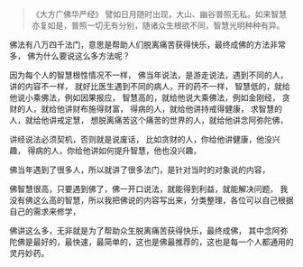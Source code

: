 > 《大方广佛华严经》
> 譬如日月随时出现，大山、幽谷普照无私。如来智慧亦复如是，普照一切无有分别，随诸众生根欲不同，智慧光明种种有异。

佛法有八万四千法门，意思是帮助人们脱离痛苦获得快乐，最终成佛的方法非常多，
佛为什么要说这么多方法呢？

因为每个人的智慧根性情况不一样，
佛当年说法，是游走说法，遇到不同的人，讲的内容不一样，
就好比医生遇到不同的病人，开的药不一样，
智慧低的，就给他说小乘佛法，例如因果报应，
智慧高的，就给他说大乘佛法，例如金刚经，
贪财的人，就给他讲财布施得财富，
得病的人，就给他讲持戒得健康，
求智慧的人，就给他讲戒定慧，
想脱离痛苦这个痛苦的世界的人，就给他讲念阿弥陀佛，

讲经说法必须契机，否则就是说废话，
比如贪财的人，你给他讲健康，他没兴趣，
得病的人，你给他讲如何提升智慧，他也没兴趣，

佛当年遇到了很多人，所以就讲了很多法门，是针对当时的对象说的内容，

佛智慧很高，只要遇到佛了，佛一开口说法，就能得到利益，就能解决问题，
我没有佛这么高的智慧，所以我把佛说的内容写出来，分类整理，各位可以自己根据自己的需求来修学，

佛讲这么多，无非就是为了帮助众生脱离痛苦获得快乐，最终成佛，
其中念阿弥陀佛是最好的，最快速，最简单的，这也是佛最推荐的，这也是每一个人都通用的灵丹妙药。
